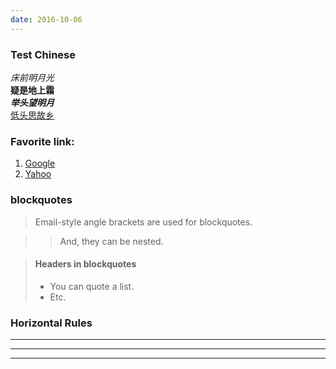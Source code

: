 ```yaml
---
date: 2016-10-06
---
```


### Test Chinese 

*床前明月光*   
**疑是地上霜**   
***举头望明月***   
[低头思故乡](https://www.youtube.com/watch?v=UUgdbqt2ON0)


### Favorite link:  

1. [Google](http://google.com)
1. [Yahoo](http://yahoo.com)

### blockquotes

> Email-style angle brackets
> are used for blockquotes.

> > And, they can be nested.

> #### Headers in blockquotes
> 
> * You can quote a list.
> * Etc.

### Horizontal Rules
---
* * *
- - - 



